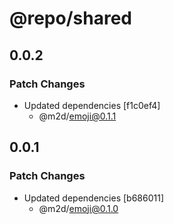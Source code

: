 # @repo/shared

## 0.0.2

### Patch Changes

- Updated dependencies [f1c0ef4]
  - @m2d/emoji@0.1.1

## 0.0.1

### Patch Changes

- Updated dependencies [b686011]
  - @m2d/emoji@0.1.0
